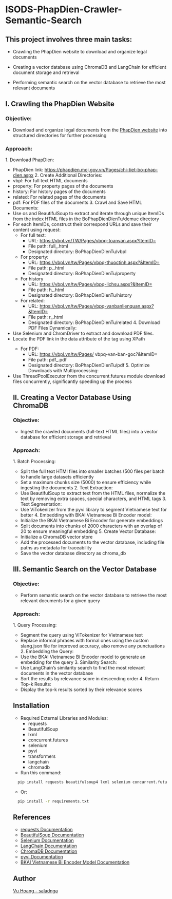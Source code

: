 
# ISODS-PhapDien-Crawler-Semantic-Search




## This project involves three main tasks:

- Crawling the PhapDien website to download and organize legal documents

- Creating a vector database using ChromaDB and LangChain for efficient document storage and retrieval

- Performing semantic search on the vector database to retrieve the most relevant documents

## I. Crawling the PhapDien Website
### Objective:

- Download and organize legal documents from the [PhapDien website](phapdien.moj.gov.vn) into structured directories for further processing

### Approach:

1.‎ Download PhapDien:
-   PhapDien link:  https://phapdien.moj.gov.vn/Pages/chi-tiet-bo-phap-dien.aspx
2.‎ Create Additional Directories:
- vbpl: For full text HTML documents
- property: For property pages of the documents
- history: For history pages of the documents
- related: For related pages of the documents
- pdf: For PDF files of the documents
3.‎ Crawl and Save HTML Documents:
- Use os and BeautifulSoup to extract and iterate through unique ItemIDs from the index HTML files in the BoPhapDienDienTu/demuc directory
- For each ItemIDs, construct their correspond URLs and save their content using request:
    - For full text:
	    - URL: https://vbpl.vn/TW/Pages/vbpq-toanvan.aspx?ItemID=<ItemID>
	    - File path: full_<ItemID>.html
	    - Designated directory: BoPhapDienDienTu/vbpl
    + For property:
	    - URL: https://vbpl.vn/tw/Pages/vbpq-thuoctinh.aspx?&ItemID=<ItemID>
	    - File path: p_<ItemID>.html
        - Designated directory: BoPhapDienDienTu/property
    + For history
	    - URL: https://vbpl.vn/tw/Pages/vbpq-lichsu.aspx?&ItemID=<ItemID>
	    - File path: h_<ItemID>.html
	    - Designated directory: BoPhapDienDienTu/history
    + For related:
	    - URL: https://vbpl.vn/tw/Pages/vbpq-vanbanlienquan.aspx?&ItemID=<ItemID>
	    - File path: r_<ItemID>.html
	    - Designated directory: BoPhapDienDienTu/related
4.‎ Download PDF Files Dynamically:
- Use Selenium and ChromDriver to extract and download PDF files. 
- Locate the PDF link in the data attribute of the <object> tag using XPath
    + For PDF:
        - URL: https://vbpl.vn/tw/Pages/ vbpq-van-ban-goc?&ItemID=<ItemID>
	    - File path: pdf_<ItemID>.pdf
	    - Designated directory: BoPhapDienDienTu/pdf
5.‎ Optimize Downloads with Multiprocessing:
- Use ThreadPoolExecutor from the concurrent.futures module download files concurrently, significantly speeding up the process


## II. Creating a Vector Database Using ChromaDB

### Objective:

- Ingest the crawled documents (full-text HTML files) into a vector database for efficient storage and retrieval


### Approach:

1.‎ Batch Processing:
- Split the full text HTMl files into smaller batches (500 files per batch to handle large datasets efficiently
- Set a maximum chunks size (5000) to ensure efficiency while ingesting the documents
2.‎ Text Extraction:
- Use BeautifulSoup to extract text from the HTML files, normalize the text by removing extra spaces, special characters, and HTML tags
3.‎ Text Segmentation:
- Use ViTokenizer from the pyvi library to segment Vietnamese text for better
4.‎ Embedding with BKAI Vietnamese Bi Encoder model:
- Initialize the BKAI Vietnamese Bi Encoder for generate embeddings
- Split documents into chunks of 2000 characters with an overlap of 20 to ensure meaningful embedding
5.‎ Create Vector Database:
- Initialize a ChromaDB vector store
- Add the processed documents to the vector database, including file paths as metadata for traceability
- Save the vector database directory as chroma_db


## III. Semantic Search on the Vector Database

### Objective:

- Perform semantic search on the vector database to retrieve the most relevant documents for a given query

### Approach:

1.‎ Query Processing:
- Segment the query using ViTokenizer for Vietnamese text
- Replace informal phrases with formal ones using the custom slang.json file for improved accuracy, also remove any punctuations
2.‎ Embedding the Query:
- Use the BKAI Vietnamese Bi Encoder model to generate an embedding for the query
3.‎ Similarity Search:
- Use LangChain’s similarity search to find the most relevant documents in the vector database
- Sort the results by relevance score in descending order
4.‎ Return Top-k Results:
- Display the top-k results sorted by their relevance scores



## Installation

- Required External Libraries and Modules:
    + requests
    + BeautifulSoup
    + lxml
    + concurrent.futures
    + selenium
    + pyvi
    + transformers
    + langchain
    + chromadb
- Run this command:
```bash
  pip install requests beautifulsoup4 lxml selenium concurrent.futures pyvi transformers langchain chromadb 
```
- Or:
```bash
  pip install -r requirements.txt
```
    
## References

 - [requests Documentation](https://requests.readthedocs.io/en/latest/)
 - [BeautifulSoup Documentation](https://www.crummy.com/software/BeautifulSoup/bs4/doc/)
 - [Selenium Documentation](https://www.selenium.dev/documentation/)
- [LangChain Documentation](https://python.langchain.com/docs/introduction/)
- [ChromaDB Documentation](https://docs.trychroma.com/integrations/frameworks/langchain)
- [pyvi Documentation](https://github.com/trungtv/pyvi)
- [BKAI Vietnamese Bi Encoder Model Documentation](https://huggingface.co/bkai-foundation-models/vietnamese-bi-encoder)


## Author

[Vu Hoang - saladnga](https://github.com/saladnga)

